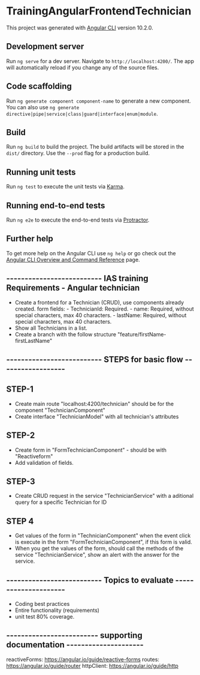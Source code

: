 # TrainingAngularFrontendTechnician

This project was generated with [Angular CLI](https://github.com/angular/angular-cli) version 10.2.0.

## Development server

Run `ng serve` for a dev server. Navigate to `http://localhost:4200/`. The app will automatically reload if you change any of the source files.

## Code scaffolding

Run `ng generate component component-name` to generate a new component. You can also use `ng generate directive|pipe|service|class|guard|interface|enum|module`.

## Build

Run `ng build` to build the project. The build artifacts will be stored in the `dist/` directory. Use the `--prod` flag for a production build.

## Running unit tests

Run `ng test` to execute the unit tests via [Karma](https://karma-runner.github.io).

## Running end-to-end tests

Run `ng e2e` to execute the end-to-end tests via [Protractor](http://www.protractortest.org/).

## Further help

To get more help on the Angular CLI use `ng help` or go check out the [Angular CLI Overview and Command Reference](https://angular.io/cli) page.

## -------------------------- IAS training Requirements  -  Angular technician  
 - Create a frontend for a Technician (CRUD), use components already created.
    form fields:
		- TechnicianId: Required.
		- name: Required, without special characters, max 40 characters.
		- lastName: Required, without special characters, max 40 characters.
 - Show all Technicians in a list.
 - Create a branch with the follow structure "feature/firstName-firstLastName"
## -------------------------- STEPS for basic flow  ------------------

## STEP-1
 - Create main route "localhost:4200/technician" should be for the component "TechnicianComponent" 
 - Create interface "TechnicianModel" with all technician's attributes
## STEP-2
 - Create form in "FormTechnicianComponent" - should be with "Reactiveform"
 - Add validation of fields.
## STEP-3
 - Create CRUD request in the service "TechnicianService" with a aditional query for a specific Technician for ID
## STEP 4
 - Get values of the form in "TechnicianComponent" when the event click is execute in the form "FormTechnicianComponent", if this form is valid.
 - When you get the values of the form, should call the methods of the service "TechnicianService", show an alert with the answer for the service.
 
 ## -------------------------- Topics to evaluate ---------------------
 
  - Coding best practices
  - Entire functionality (requirements)
  - unit test 80% coverage.

 ## ------------------------- supporting documentation ---------------------
 
   reactiveForms: https://angular.io/guide/reactive-forms
	 routes: https://angular.io/guide/router
	 httpClient: https://angular.io/guide/http
	 
